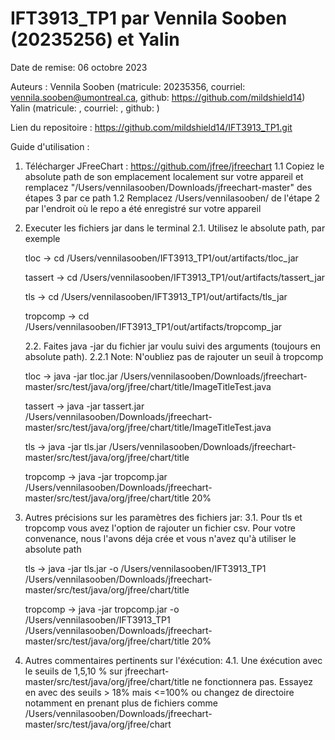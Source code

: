 # IFT3913_TP1 par Vennila Sooben (20235256) et Yalin

Date de remise: 06 octobre 2023

Auteurs : 
Vennila Sooben (matricule: 20235356, courriel: vennila.sooben@umontreal.ca, github: https://github.com/mildshield14)
Yalin (matricule: , courriel: , github: )


Lien du repositoire : https://github.com/mildshield14/IFT3913_TP1.git


Guide d'utilisation :

1. Télécharger JFreeChart : https://github.com/jfree/jfreechart
   1.1 Copiez le absolute path de son emplacement localement sur votre appareil et remplacez "/Users/vennilasooben/Downloads/jfreechart-master" des étapes 3 par ce path
   1.2 Remplacez /Users/vennilasooben/ de l'étape 2 par l'endroit où le repo a été enregistré sur votre appareil


2. Executer les fichiers jar dans le terminal
   2.1. Utilisez le absolute path, par exemple
   
    tloc -> cd /Users/vennilasooben/IFT3913_TP1/out/artifacts/tloc_jar
   
    tassert -> cd /Users/vennilasooben/IFT3913_TP1/out/artifacts/tassert_jar
   
    tls -> cd /Users/vennilasooben/IFT3913_TP1/out/artifacts/tls_jar
   
    tropcomp -> cd /Users/vennilasooben/IFT3913_TP1/out/artifacts/tropcomp_jar


   2.2. Faites java -jar du fichier jar voulu suivi des arguments (toujours en absolute path).
    2.2.1 Note: N'oubliez pas de rajouter un seuil à tropcomp
   
    tloc -> java -jar tloc.jar /Users/vennilasooben/Downloads/jfreechart-master/src/test/java/org/jfree/chart/title/ImageTitleTest.java
   
    tassert -> java -jar tassert.jar /Users/vennilasooben/Downloads/jfreechart-master/src/test/java/org/jfree/chart/title/ImageTitleTest.java
   
    tls -> java -jar tls.jar /Users/vennilasooben/Downloads/jfreechart-master/src/test/java/org/jfree/chart/title
   
    tropcomp -> java -jar tropcomp.jar /Users/vennilasooben/Downloads/jfreechart-master/src/test/java/org/jfree/chart/title 20%


4. Autres précisions sur les paramètres des fichiers jar:
   3.1. Pour tls et tropcomp vous avez l'option de rajouter un fichier csv.
        Pour votre convenance, nous l'avons déja crée et vous n'avez qu'à utiliser le absolute path
   
     tls -> java -jar tls.jar -o /Users/vennilasooben/IFT3913_TP1 /Users/vennilasooben/Downloads/jfreechart-master/src/test/java/org/jfree/chart/title

     tropcomp -> java -jar tropcomp.jar -o /Users/vennilasooben/IFT3913_TP1 /Users/vennilasooben/Downloads/jfreechart-master/src/test/java/org/jfree/chart/title 20%

6. Autres commentaires pertinents sur l'éxécution:
   4.1. Une éxécution avec le seuils de 1,5,10 % sur jfreechart-master/src/test/java/org/jfree/chart/title ne fonctionnera pas. Essayez en avec des seuils > 18% mais <=100% ou changez de directoire notamment en prenant plus de fichiers comme /Users/vennilasooben/Downloads/jfreechart-master/src/test/java/org/jfree/chart




   
    

